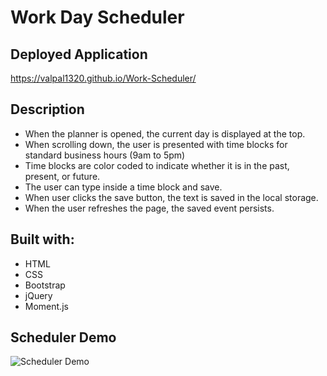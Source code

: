 # Work Day Scheduler

## Deployed Application
https://valpal1320.github.io/Work-Scheduler/

## Description
* When the planner is opened, the current day is displayed at the top.
* When scrolling down, the user is presented with time blocks for standard business hours (9am to 5pm)
* Time blocks are color coded to indicate whether it is in the past, present, or future.
* The user can type inside a time block and save.
* When user clicks the save button, the text is saved in the local storage.
* When the user refreshes the page, the saved event persists.

## Built with:
* HTML
* CSS
* Bootstrap
* jQuery
* Moment.js

## Scheduler Demo
![Scheduler Demo](./assets/Scheduler-Demo.gif)